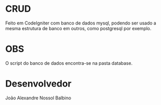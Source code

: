 # CRUD
Feito em CodeIgniter com banco de dados mysql, podendo ser usado a mesma estrutura de banco em outros, como postgresql por exemplo.

# OBS
O script do banco de dados encontra-se na pasta database.

# Desenvolvedor
João Alexandre Nossol Balbino
